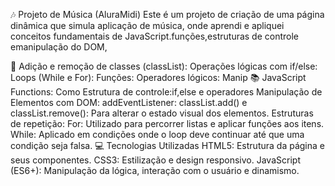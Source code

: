 🎶 Projeto de Música (AluraMidi)
Este é um projeto de criação de uma página dinâmica que simula aplicação de música, onde aprendi e apliquei conceitos fundamentais de JavaScript.funções,estruturas de controle emanipulação do DOM,

🚀
Adição e remoção de classes (classList):
Operações lógicas com if/else:
Loops (While e For):
Funções:
Operadores lógicos: Manip
📚
JavaScript Functions: Como
Estrutura de controle:if,else e operadores
Manipulação de Elementos com DOM:
addEventListener:
classList.add() e classList.remove(): Para alterar o estado visual dos elementos.
Estruturas de repetição:
For: Utilizado para percorrer listas e aplicar funções aos itens.
While: Aplicado em condições onde o loop deve continuar até que uma condição seja falsa.
💻 Tecnologias Utilizadas
HTML5: Estrutura da página e seus componentes.
CSS3: Estilização e design responsivo.
JavaScript (ES6+): Manipulação da lógica, interação com o usuário e dinamismo.
